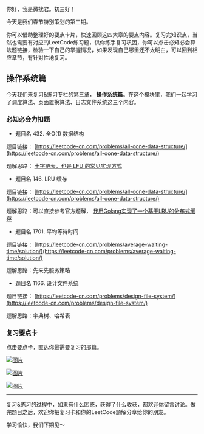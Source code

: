 你好，我是微扰君。初三好！

今天是我们春节特别策划的第三期。

你可以借助整理好的要点卡片，快速回顾这四大章的要点内容。复习完知识点，当然也需要有对应的LeetCode练习题，供你练手复习巩固，你可以点击必知必会算法题链接，检验一下自己的掌握情况，如果发现自己哪里还不太明白，可以回到相应章节，有针对性地复习。

## 操作系统篇

今天我们来复习&练习专栏的第三章， **操作系统篇**。在这个模块里，我们一起学习了调度算法、页面置换算法、日志文件系统这三个内容。

### 必知必会力扣题

- 题目名 432\. 全O(1) 数据结构

题目链接： [https://leetcode-cn.com/problems/all-oone-data-structure/](https://leetcode-cn.com/problems/all-oone-data-structure/)

题解思路： [十字链表，也是 LFU 的常见实现方式](https://leetcode-cn.com/problems/all-oone-data-structure/solution/wei-rao-li-lun-shi-zi-lian-biao-by-wfnus-9cr9/)

- 题目名 146\. LRU 缓存

题目链接： [https://leetcode-cn.com/problems/all-oone-data-structure/](https://leetcode-cn.com/problems/all-oone-data-structure/)

题解思路：可以直接参考官方题解， [我用Golang实现了一个基于LRU的分布式缓存](http://github.com/wfnuser/burrow)

- 题目名 1701\. 平均等待时间

题目链接： [https://leetcode-cn.com/problems/average-waiting-time/solution/](https://leetcode-cn.com/problems/average-waiting-time/solution/)

题解思路：先来先服务策略

- 题目名 1166\. 设计文件系统

题目链接： [https://leetcode-cn.com/problems/design-file-system/](https://leetcode-cn.com/problems/design-file-system/)

题解思路：字典树、哈希表

### 复习要点卡

点击要点卡，直达你最需要复习的那篇。

[![图片](https://static001.geekbang.org/resource/image/4c/49/4c2de65435f492804e32105187ab8f49.jpg?wh=1242x2208)](https://time.geekbang.org/column/article/476869)

[![图片](https://static001.geekbang.org/resource/image/a1/01/a1318d3a8edcb52ebbc46f644f299701.jpg?wh=1242x2208)](https://time.geekbang.org/column/article/477414)

[![图片](https://static001.geekbang.org/resource/image/60/f7/609534973955216fb5c7103596e61ff7.jpg?wh=1242x2208)](https://time.geekbang.org/column/article/478396)

* * *

复习&练习的过程中，如果有什么困惑，获得了什么收获，都欢迎你留言讨论。做完题目之后，欢迎你把复习卡和你的LeetCode题解分享给你的朋友。

学习愉快，我们下期见～
